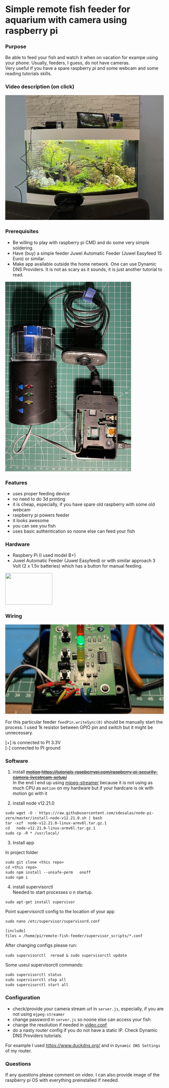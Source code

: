 # Simple remote fish feeder for aquarium with camera using raspberry pi

### Purpose
Be able to feed your fish and watch it when on vacation for exampe using your phone. Usually, feeders, I guess, do not have cameras.  
Very useful if you have a spare raspberry pi and some webcam and some reading tutorials skills.   

### Video description (on click)

[![feeder video](/pic/aquarium_small.jpg)](https://youtu.be/Ey8n5sQXgew)


### Prerequisites

- Be willing to play with raspberry pi CMD and do some very simple soldering.
- Have (buy) a simple feeder Juwel Automatic Feeder (Juwel Easyfeed 15 Euro) or similar. 
- Make app available outside the home network. One can use Dynamic DNS Providers. It is not as scary as it sounds, it is just another tutorial to read.


<img src="/pic/feeder.jpg" width="400" height="600" />

### Features

- uses proper feeding device 
- no need to do 3d printing  
- it is cheap, especially, if you have spare old raspberry with some old webcam
- raspberry pi powers feeder 
- it looks awesome 
- you can see you fish
- uses basic authentication so noone else can feed your fish


### Hardware 
- Raspbery Pi (I used model B+)
- Juwel Automatic Feeder (Juwel Easyfeed) or with similar approach 3 Volt (2 x 1.5v batteries) which has a button for manual feeding.

<img src="https://images-na.ssl-images-amazon.com/images/I/61xPupca0OL._AC_SL1270_.jpg" data-canonical-src="https://images-na.ssl-images-amazon.com/images/I/61xPupca0OL._AC_SL1270_.jpg" width="150" height="100" />


### Wiring 

<img src="/pic/feeder-wiring1.jpg" />

For this particular feeder `feedPin.writeSync(0)` should be manually start the process.
I used 1k resistor between GPIO pin and switch but it might be unnecessary. 

[+] is connected to PI 3.3V   
[-] connected to PI ground   



### Software 
1. install   <s> [motion](https://motion-project.github.io/) https://tutorials-raspberrypi.com/raspberry-pi-security-camera-livestream-setup/</s>   
 In the end I end up using [mjpeg-streamer](https://github.com/jacksonliam/mjpg-streamer) because it is not using as much CPU as `motion` on my hardware
 but if your hardcare is ok with motion go with it


2. install node v12.21.0

```
sudo wget -O - https://raw.githubusercontent.com/sdesalas/node-pi-zero/master/install-node-v12.21.0.sh | bash
tar -xzf  node-v12.21.0-linux-armv6l.tar.gz.1
cd   node-v12.21.0-linux-armv6l.tar.gz.1
sudo cp -R * /usr/local/

```

3. Install app

In project folder
```
sudo git clone <this repo>
cd <this repo>
sudo npm install --unsafe-perm   onoff
sudo npm i
```

4. install supervisorctl   
Needed to start processes o n startup.


```
sudo apt-get install supervisor

```

Point supervisorctl config to the location of your app
```
sudo nano /etc/supervisor/supervisord.conf
```

```
[include]
files = /home/pi/remote-fish-feeder/supervisor_scripts/*.conf

```

After changing configs please run:

`sudo supervisorctl  reread & sudo supervisorctl update`


Some useul supervisorctl commands:     

```
sudo supervisorctl status
sudo supervisorctl stop all
sudo supervisorctl start all

 ```
 

### Configuration

- check/provide your camera stream url in `server.js`, especially, if you are not using `mjpeg-streamer`
- change password  in `server.js` so noone else can access your fish
- change the resolution if needed in [video.conf](https://github.com/antonsn/remote-fish-feeder/blob/main/supervisor_scripts/video.conf)
- do a nasty router config if you do not have a static IP. Check Dynamic DNS Providers tutorials.

For example I used https://www.duckdns.org/ and in `Dynamic DNS Settings` of my router. 


### Questions
If any questions please comment on video. I can also provide image of the raspberry pi OS with everything preinstalled if needed.   



 





